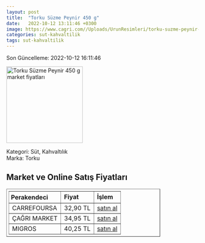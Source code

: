 ```yaml
---
layout: post
title:  "Torku Süzme Peynir 450 g"
date:   2022-10-12 13:11:46 +0300
image: https://www.cagri.com//Uploads/UrunResimleri/torku-suzme-peynir-450-gr-9960.jpg
categories: sut-kahvaltilik
tags: sut-kahvaltilik
---
```


Son Güncelleme: 2022-10-12 16:11:46

<img src="https://www.cagri.com//Uploads/UrunResimleri/torku-suzme-peynir-450-gr-9960.jpg" width="200" alt="Torku Süzme Peynir 450 g market fiyatları" />

Kategori: Süt, Kahvaltılık
<br />
Marka: Torku

<h2>Market ve Online Satış Fiyatları</h2>

<table border="1" style="padding: 5px;width:80%;">
  <tr>
    <td style="padding: 5px;"><strong>Perakendeci</strong></td>
    <td><strong>Fiyat</strong></td>
    <td><strong>İşlem</strong></td>
  </tr>
  <tr>
              <td title="CarrefourSA">CARREFOURSA</td>
              <td>32,90 TL</td>
              <td><a title="CarrefourSA" target="_blank" href="https://www.carrefoursa.com/torku-suzme-peynir-450-g-p-30149074">satın al</a></td>
            </tr><tr>
              <td title="Çağrı Market">ÇAĞRI MARKET</td>
              <td>34,95 TL</td>
              <td><a title="Çağrı Market" target="_blank" href="https://www.cagri.com/torku-suzme-peynir-450-gr">satın al</a></td>
            </tr><tr>
              <td title="Migros">MIGROS</td>
              <td>40,25 TL</td>
              <td><a title="Migros" target="_blank" href="https://www.migros.com.tr/torku-suzme-peynir-450-g-p-98e102">satın al</a></td>
            </tr>
</table>
